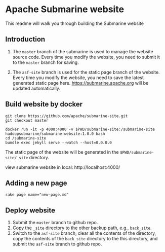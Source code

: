 # Apache Submarine website

This readme will walk you through building the Submarine website

## Introduction

1. The `master` branch of the submarine is used to manage the website source code. Every time you modify the website, you need to submit it to the `master` branch for saving.

2. The `asf-site` branch is used for the static page branch of the website. Every time you modify the website, you need to save the latest generated static page here. https://submarine.apache.org will be updated automatically.

## Build website by docker

```
git clone https://github.com/apache/submarine-site.git
git checkout master

docker run -it -p 4000:4000 -v $PWD/submarine-site:/submarine-site hadoopsubmarine/submarine-website:1.0.0 bash
cd /submarine-site
bundle exec jekyll serve --watch --host=0.0.0.0
```

The static page of the website will be generated in the `$PWD/submarine-site/_site` directory.

view submarine website in local: http://localhost:4000/

## Adding a new page

```
rake page name="new-page.md"
```

## Deploy website

1. Submit the `master` branch to github repo.
2. Copy the `_site` directory to the other backup path, e.g., `back_site`.
3. Switch to the `asf-site` branch, clear all the contents of the directory, copy the contents of the `back_site` directory to the this directory, and submit the `asf-site` branch to github repo.
